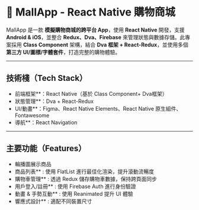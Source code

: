 # 🛒 MallApp - React Native 購物商城

MallApp 是一款 **模擬購物商城的跨平台 App**，使用 **React Native** 開發，支援 **Android & iOS**，並整合 **Redux、Dva、Firebase** 來管理狀態與數據存儲。此專案採用 **Class Component** 架構，結合 **Dva 框架 + React-Redux**，並使用多個 **第三方 UI/圖標/字體套件**，打造完整的購物體驗。

---

## 技術棧（Tech Stack）
- 前端框架**：React Native（基於 Class Component+ Dva框架）
- 狀態管理**：Dva + React-Redux
- UI/動畫**：Figma、React Native Elements、React Native 原生組件、Fontawesome
- 導航**：React Navigation 
  


---

## 主要功能（Features）
- 輪播圖展示商品 
- 商品列表** : 使用 FlatList 進行最佳化渲染，提升滾動流暢度  
- 購物車管理** : 透過 Redux 儲存購物車數據，保持跨頁面同步  
- 用戶登入/註冊** : 使用 Firebase Auth 進行身份驗證  
- 動畫 & 手勢互動** : 使用 Reanimated 提升 UI 體驗  
- 響應式設計** : 適配不同裝置尺寸
